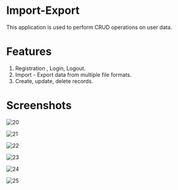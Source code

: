 # Import-Export

This application is used to perform CRUD operations on user data.


# Features

1. Registration , Login, Logout.
2. Import - Export data from multiple file formats.
3. Create, update, delete records.



# Screenshots

![20](https://github.com/18LoneWarrior/Import-Export/assets/107700143/b673d5e0-6c92-461f-a6a4-7a2c38d59fdc)

![21](https://github.com/18LoneWarrior/Import-Export/assets/107700143/0e0a3f1b-9656-497b-a1cb-f60cdeb61df7)

![22](https://github.com/18LoneWarrior/Import-Export/assets/107700143/2735fada-e2bd-44bc-b6ca-e432a4d5d1e3)

![23](https://github.com/18LoneWarrior/Import-Export/assets/107700143/837b2c44-e19d-4cb9-b453-7920b86b5d1f)

![24](https://github.com/18LoneWarrior/Import-Export/assets/107700143/303c2d7a-29a7-4772-8eab-b3ad85d8c10c)

![25](https://github.com/18LoneWarrior/Import-Export/assets/107700143/bf11b7f9-daaa-4c3c-b868-428dfde8b0cc)
